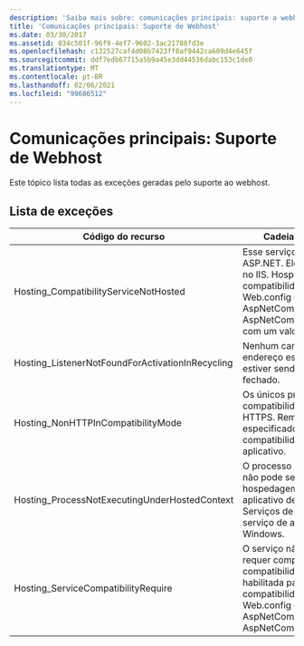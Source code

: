 ```yaml
---
description: 'Saiba mais sobre: comunicações principais: suporte a webhosts'
title: 'Comunicações principais: Suporte de Webhost'
ms.date: 03/30/2017
ms.assetid: 034c501f-96f9-4ef7-9602-3ac21788fd3e
ms.openlocfilehash: c132527caf4d08b7423ff8af9442ca609d4e645f
ms.sourcegitcommit: ddf7edb67715a5b9a45e3dd44536dabc153c1de0
ms.translationtype: MT
ms.contentlocale: pt-BR
ms.lasthandoff: 02/06/2021
ms.locfileid: "99686512"
---
```

# <a name="core-communications-webhost-support"></a>Comunicações principais: Suporte de Webhost

Este tópico lista todas as exceções geradas pelo suporte ao webhost.

## <a name="exception-list"></a>Lista de exceções

|Código do recurso|Cadeia de caracteres de recurso|
|-------------------|---------------------|
|Hosting_CompatibilityServiceNotHosted|Esse serviço requer compatibilidade com o ASP.NET. Ele também deve ser hospedado no IIS. Hospede o serviço no IIS com a compatibilidade do ASP.NET ativada no Web.config ou defina a Propriedade AspNetCompatibilityRequirementsAttribute. AspNetCompatibilityRequirementsMode com um valor diferente de required.|
|Hosting_ListenerNotFoundForActivationInRecycling|Nenhum canal está ouvindo ativamente no endereço especificado. Se um aplicativo estiver sendo reciclado, o serviço será fechado.|
|Hosting_NonHTTPInCompatibilityMode|Os únicos protocolos com suporte na compatibilidade de ASP.NET são HTTP e HTTPS. Remova o ponto de extremidade especificado ou desabilite a compatibilidade de ASP.NET para o aplicativo.|
|Hosting_ProcessNotExecutingUnderHostedContext|O processo de hospedagem especificado não pode ser invocado no ambiente de hospedagem atual. Essa API requer que o aplicativo de chamada seja hospedado no Serviços de Informações da Internet ou no serviço de ativação de processos do Windows.|
|Hosting_ServiceCompatibilityRequire|O serviço não pode ser ativado porque requer compatibilidade de ASP.NET. A compatibilidade do ASP.NET não está habilitada para este aplicativo. Habilite a compatibilidade de ASP.NET no arquivo Web.config ou defina AspNetCompatibilityRequirementsAttribute. AspNetCompatibility.|
